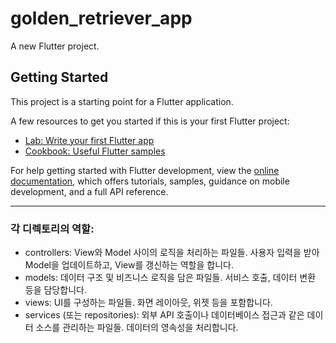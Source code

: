 # golden_retriever_app

A new Flutter project.

## Getting Started

This project is a starting point for a Flutter application.

A few resources to get you started if this is your first Flutter project:

- [Lab: Write your first Flutter app](https://docs.flutter.dev/get-started/codelab)
- [Cookbook: Useful Flutter samples](https://docs.flutter.dev/cookbook)

For help getting started with Flutter development, view the
[online documentation](https://docs.flutter.dev/), which offers tutorials,
samples, guidance on mobile development, and a full API reference.

---

### 각 디렉토리의 역할:
- controllers: View와 Model 사이의 로직을 처리하는 파일들. 사용자 입력을 받아 Model을 업데이트하고, View를 갱신하는 역할을 합니다.
- models: 데이터 구조 및 비즈니스 로직을 담은 파일들. 서비스 호출, 데이터 변환 등을 담당합니다.
- views: UI를 구성하는 파일들. 화면 레이아웃, 위젯 등을 포함합니다.
- services (또는 repositories): 외부 API 호출이나 데이터베이스 접근과 같은 데이터 소스를 관리하는 파일들. 데이터의 영속성을 처리합니다.
